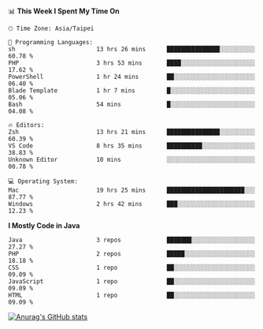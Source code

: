 <!--
<table>
  <tr>
    <td>
      <img src="./devcard.svg" alt="A dev card" width="400" hight="100%">
    </td>
    <td>
      <p>### Hi there 👋</p>
      <p>**treevel/treevel** is a ✨ _special_ ✨ repository because its `README.md` (this file) appears on your GitHub profile.</p>
      <p>Here are some ideas to get you started:</p>
      <p>- 🔭 I’m currently working on ...</p>
      <p>- 🌱 I’m currently learning ...</p>
      <p>- 👯 I’m looking to collaborate on ...</p>
      <p>- 🤔 I’m looking for help with ...</p>
      <p>- 💬 Ask me about ...</p>
      <p>- 📫 How to reach me: ...</p>
      <p>- 😄 Pronouns: ...</p>
      <p>- ⚡ Fun fact: ...</p>
    </td>
  </tr>
</table>
-->

<!--START_SECTION:waka-->
📊 **This Week I Spent My Time On** 

```text
🕑︎ Time Zone: Asia/Taipei

💬 Programming Languages: 
sh                       13 hrs 26 mins      ███████████████░░░░░░░░░░   60.78 % 
PHP                      3 hrs 53 mins       ████░░░░░░░░░░░░░░░░░░░░░   17.62 % 
PowerShell               1 hr 24 mins        ██░░░░░░░░░░░░░░░░░░░░░░░   06.40 % 
Blade Template           1 hr 7 mins         █░░░░░░░░░░░░░░░░░░░░░░░░   05.06 % 
Bash                     54 mins             █░░░░░░░░░░░░░░░░░░░░░░░░   04.08 % 

🔥 Editors: 
Zsh                      13 hrs 21 mins      ███████████████░░░░░░░░░░   60.39 % 
VS Code                  8 hrs 35 mins       ██████████░░░░░░░░░░░░░░░   38.83 % 
Unknown Editor           10 mins             ░░░░░░░░░░░░░░░░░░░░░░░░░   00.78 % 

💻 Operating System: 
Mac                      19 hrs 25 mins      ██████████████████████░░░   87.77 % 
Windows                  2 hrs 42 mins       ███░░░░░░░░░░░░░░░░░░░░░░   12.23 % 
```

**I Mostly Code in Java** 

```text
Java                     3 repos             ███████░░░░░░░░░░░░░░░░░░   27.27 % 
PHP                      2 repos             █████░░░░░░░░░░░░░░░░░░░░   18.18 % 
CSS                      1 repo              ██░░░░░░░░░░░░░░░░░░░░░░░   09.09 % 
JavaScript               1 repo              ██░░░░░░░░░░░░░░░░░░░░░░░   09.09 % 
HTML                     1 repo              ██░░░░░░░░░░░░░░░░░░░░░░░   09.09 % 
```




<!--END_SECTION:waka-->

<!-- GitHub Stats Card-->
[![Anurag's GitHub stats](https://github-readme-stats.vercel.app/api?username=treevel&show_icons=true&theme=monokai&count_private=true)](https://github.com/anuraghazra/github-readme-stats)
